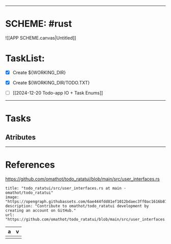 
---
# SCHEME: #rust 

![[APP SCHEME.canvas|Untitled]]
# **TaskList:** 

- [x] Create ${WORKING_DIR} 
- [x] Create ${WORKING_DIR/TODO.TXT}
- [ ]  [[2024-12-20 Todo-app IO + Task Enums]]


----
# Tasks

## Atributes



---
# References

https://github.com/omathot/todo_ratatui/blob/main/src/user_interfaces.rs
```embed
title: "todo_ratatui/src/user_interfaces.rs at main · omathot/todo_ratatui"
image: "https://opengraph.githubassets.com/6ae444fdd81ef1012bdaec3ff0ac1616b877a4168719b587775275fcbe56c974/omathot/todo_ratatui"
description: "Contribute to omathot/todo_ratatui development by creating an account on GitHub."
url: "https://github.com/omathot/todo_ratatui/blob/main/src/user_interfaces.rs"
```




| a   | v   |
| --- | --- |
|     |     |
